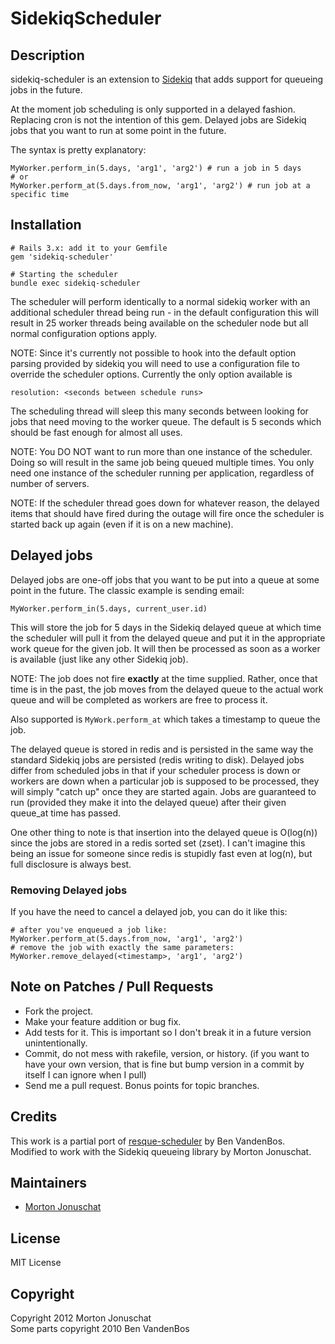 # SidekiqScheduler

## Description

sidekiq-scheduler is an extension to [Sidekiq](http://github.com/mperham/sidekiq)
that adds support for queueing jobs in the future.

At the moment job scheduling is only supported in a delayed fashion. Replacing cron
is not the intention of this gem. Delayed jobs are Sidekiq jobs that you want to run
at some point in the future.

The syntax is pretty explanatory:

    MyWorker.perform_in(5.days, 'arg1', 'arg2') # run a job in 5 days
    # or
    MyWorker.perform_at(5.days.from_now, 'arg1', 'arg2') # run job at a specific time

## Installation

    # Rails 3.x: add it to your Gemfile
    gem 'sidekiq-scheduler'

    # Starting the scheduler
    bundle exec sidekiq-scheduler

The scheduler will perform identically to a normal sidekiq worker with
an additional scheduler thread being run - in the default configuration
this will result in 25 worker threads being available on the scheduler
node but all normal configuration options apply.

NOTE: Since it's currently not possible to hook into the default option
parsing provided by sidekiq you will need to use a configuration file to
override the scheduler options. Currently the only option available is

    resolution: <seconds between schedule runs>

The scheduling thread will sleep this many seconds between looking for
jobs that need moving to the worker queue. The default is 5 seconds
which should be fast enough for almost all uses.

NOTE: You DO NOT want to run more than one instance of the scheduler.  Doing
so will result in the same job being queued multiple times.  You only need one
instance of the scheduler running per application, regardless of number of servers.

NOTE: If the scheduler thread goes down for whatever reason, the delayed items
that should have fired during the outage will fire once the scheduler is
started back up again (even if it is on a new machine).

## Delayed jobs

Delayed jobs are one-off jobs that you want to be put into a queue at some point
in the future. The classic example is sending email:

    MyWorker.perform_in(5.days, current_user.id)

This will store the job for 5 days in the Sidekiq delayed queue at which time
the scheduler will pull it from the delayed queue and put it in the appropriate 
work queue for the given job. It will then be processed as soon as a worker is 
available (just like any other Sidekiq job).

NOTE: The job does not fire **exactly** at the time supplied. Rather, once that
time is in the past, the job moves from the delayed queue to the actual work
queue and will be completed as workers are free to process it.

Also supported is `MyWork.perform_at` which takes a timestamp to queue the job.

The delayed queue is stored in redis and is persisted in the same way the
standard Sidekiq jobs are persisted (redis writing to disk). Delayed jobs differ
from scheduled jobs in that if your scheduler process is down or workers are
down when a particular job is supposed to be processed, they will simply "catch up"
once they are started again.  Jobs are guaranteed to run (provided they make it
into the delayed queue) after their given queue_at time has passed.

One other thing to note is that insertion into the delayed queue is O(log(n))
since the jobs are stored in a redis sorted set (zset).  I can't imagine this
being an issue for someone since redis is stupidly fast even at log(n), but full
disclosure is always best.

### Removing Delayed jobs

If you have the need to cancel a delayed job, you can do it like this:

    # after you've enqueued a job like:
    MyWorker.perform_at(5.days.from_now, 'arg1', 'arg2')
    # remove the job with exactly the same parameters:
    MyWorker.remove_delayed(<timestamp>, 'arg1', 'arg2')

## Note on Patches / Pull Requests

* Fork the project.
* Make your feature addition or bug fix.
* Add tests for it. This is important so I don't break it in a future version unintentionally.
* Commit, do not mess with rakefile, version, or history.
  (if you want to have your own version, that is fine but bump version in a commit by itself I can ignore when I pull)
* Send me a pull request. Bonus points for topic branches.

## Credits

This work is a partial port of [resque-scheduler](https://github.com/bvandenbos/resque-scheduler) by Ben VandenBos.  
Modified to work with the Sidekiq queueing library by Morton Jonuschat.

## Maintainers

* [Morton Jonuschat](https://github.com/yabawock)

## License

MIT License

## Copyright

Copyright 2012 Morton Jonuschat  
Some parts copyright 2010 Ben VandenBos  
